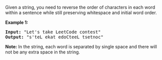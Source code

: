 <div><p>Given a string, you need to reverse the order of characters in each word within a sentence while still preserving whitespace and initial word order.</p>

<p><b>Example 1:</b><br>
</p><pre><b>Input:</b> "Let's take LeetCode contest"
<b>Output:</b> "s'teL ekat edoCteeL tsetnoc"
</pre>
<p></p>

<p><b>Note:</b>
In the string, each word is separated by single space and there will not be any extra space in the string.
</p></div>